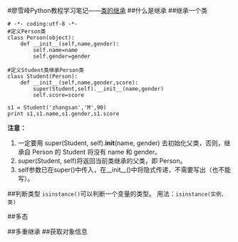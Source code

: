 #廖雪峰Python教程学习笔记——[类的继承](http://www.imooc.com/learn/317)
##什么是继承
##继承一个类
```
# -*- coding:utf-8 -*-
#定义Person类
class Person(object):
    def __init__(self,name,gender):
        self.name=name
        self.gender=gender
        
#定义Student类继承Person类
class Student(Person):
    def __init__(self,name,gender,score):
        super(Student,self).__init__(name,gender)
        self.score=score

s1 = Student('zhangsan','M',90)
print s1,s1.name,s1.gender,s1.score
```
**注意：**
1. 一定要用 super(Student, self).__init__(name, gender) 去初始化父类，否则，继承自 Person 的 Student 将没有 name 和 gender。
2. super(Student, self)将返回当前类继承的父类，即 Person。
3. self参数已在super()中传入，在__init__()中将隐式传递，不需要写出（也不能写）。





##判断类型
`isinstance()`可以判断一个变量的类型。
用法：`isinstance(实例，类)`





##多态






##多重继承
##获取对象信息